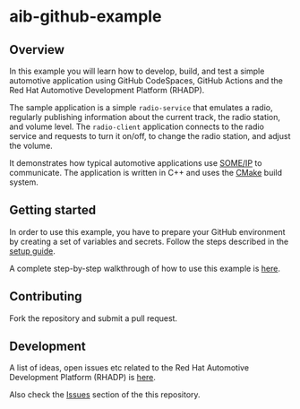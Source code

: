 # aib-github-example

## Overview 

In this example you will learn how to develop, build, and test a simple automotive application using 
GitHub CodeSpaces, GitHub Actions and the Red Hat Automotive Development Platform (RHADP).

The sample application is a simple `radio-service` that emulates a radio, regularly publishing information about the current track, the radio station, and volume level. 
The `radio-client` application connects to the radio service and requests to turn it on/off, to change the radio station, and adjust the volume.

It demonstrates how typical automotive applications use [SOME/IP](https://some-ip.com) to communicate. 
The application is written in C++ and uses the [CMake](https://cmake.org) build system.


## Getting started

In order to use this example, you have to prepare your GitHub environment by creating a set of variables and secrets.
Follow the steps described in the [setup guide](docs/setup.md).

A complete step-by-step walkthrough of how to use this example is [here](docs/README.md).


## Contributing

Fork the repository and submit a pull request.

## Development

A list of ideas, open issues etc related to the Red Hat Automotive Development Platform (RHADP) is [here](https://github.com/orgs/rhadp/projects/1).  

Also check the [Issues](https://github.com/rhadp-examples/aib-rhadp-example/issues) section of the this repository.
